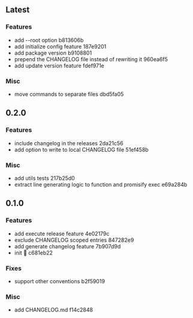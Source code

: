 ## Latest

### Features

- add --root option b813606b
- add initialize config feature 187e9201
- add package version b9108801
- prepend the CHANGELOG file instead of rewriting it 960ea6f5
- add update version feature fdef971e

### Misc

- move commands to separate files dbd5fa05

## 0.2.0

### Features

- include changelog in the releases 2da21c56
- add option to write to local CHANGELOG file 51ef458b

### Misc

- add utils tests 217b25d0
- extract line generating logic to function and promisify exec e69a284b

## 0.1.0

### Features

- add execute release feature 4e02179c
- exclude CHANGELOG scoped entries 847282e9
- add generate changelog feature 7b907d9d
- init :seedling: c681eb22

### Fixes

- support other conventions b2f59019

### Misc

- add CHANGELOG.md f14c2848
